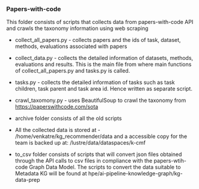 ### Papers-with-code
This folder consists of scripts that collects data from papers-with-code API and crawls the taxonomy information using web scraping


* collect_all_papers.py - collects papers and the ids of task, dataset, methods, evaluations associated with papers

* collect_data.py - collects the detailed information of datasets, methods, evaluations and results. This is the main file from where main functions of collect_all_papers.py and tasks.py is called.

* tasks.py - collects the detailed information of tasks such as task children, task parent and task area id. Hence written as separate script.

* crawl_taxomony.py - uses BeautifulSoup to crawl the taxonomy from https://paperswithcode.com/sota

* archive folder consists of all the old scripts

* All the collected data is stored at - /home/venkatre/kg_recommender/data  and a accessible copy for the team is backed up at: /lustre/data/dataspaces/k-cmf

* to_csv folder consists of scripts that will convert json files obtained through the API calls to csv files in compliance with the papers-wtih-code Graph Data Model. The scripts to convert the data suitable to Metadata KG will be found at hpe/ai-pipeline-knowledge-graph/kg-data-prep